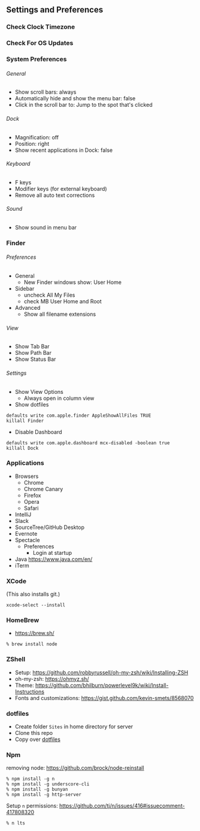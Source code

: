 ## Settings and Preferences

### Check Clock Timezone

### Check For OS Updates

### System Preferences

###### General
- Show scroll bars: always
- Automatically hide and show the menu bar: false
- Click in the scroll bar to: Jump to the spot that's clicked

###### Dock
- Magnification: off
- Position: right
- Show recent applications in Dock: false

###### Keyboard 
- F keys
- Modifier keys (for external keyboard)
- Remove all auto text corrections

###### Sound
- Show sound in menu bar

### Finder

###### Preferences
- General
  + New Finder windows show: User Home
- Sidebar
  + uncheck All My Files
  + check MB User Home and Root
- Advanced
  + Show all filename extensions

###### View
- Show Tab Bar
- Show Path Bar
- Show Status Bar

###### Settings
- Show View Options
  + Always open in column view
- Show dotfiles
```
defaults write com.apple.finder AppleShowAllFiles TRUE
killall Finder
```
- Disable Dashboard
```
defaults write com.apple.dashboard mcx-disabled -boolean true
killall Dock
```

### Applications
- Browsers
  - Chrome
  - Chrome Canary
  - Firefox
  - Opera
  - Safari
- IntelliJ
- Slack
- SourceTree/GitHub Desktop
- Evernote
- Spectacle
  - Preferences
    - Login at startup
- Java https://www.java.com/en/
- iTerm


### XCode
(This also installs git.)
```
xcode-select --install
```

### HomeBrew
- https://brew.sh/
```
% brew install node
```

### ZShell
- Setup: https://github.com/robbyrussell/oh-my-zsh/wiki/Installing-ZSH
- oh-my-zsh: https://ohmyz.sh/
- Theme: https://github.com/bhilburn/powerlevel9k/wiki/Install-Instructions
- Fonts and customizations: https://gist.github.com/kevin-smets/8568070


### dotfiles
- Create folder `Sites` in home directory for server
- Clone this repo
- Copy over [dotfiles](https://github.com/rcline/development-environment/tree/master/dotfiles)

### Npm
removing node: https://github.com/brock/node-reinstall
```
% npm install -g n
% npm install -g underscore-cli
% npm install -g bunyan
% npm install -g http-server
```
Setup `n` permissions: https://github.com/tj/n/issues/416#issuecomment-417808320
```
% n lts
```


